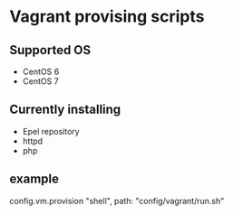 Vagrant provising scripts
=========================

Supported OS
-------------------
- CentOS 6
- CentOS 7

Currently installing
--------------------
- Epel repository
- httpd
- php


example
-------
config.vm.provision "shell", path: "config/vagrant/run.sh"
